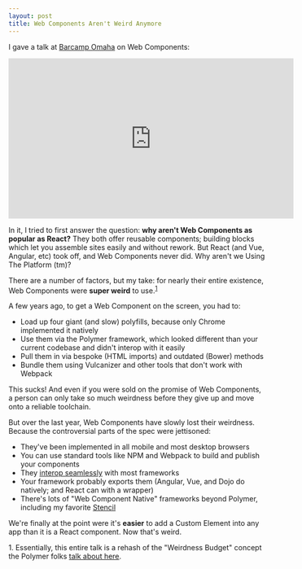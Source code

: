 ```yaml
---
layout: post
title: Web Components Aren't Weird Anymore
---
```


I gave a talk at [Barcamp Omaha](https://barcampomaha.org/) on Web Components:

<iframe width="560" height="315" src="https://www.youtube.com/embed/CVTcbvhI0GU" frameborder="0" allow="accelerometer; autoplay; encrypted-media; gyroscope; picture-in-picture" allowfullscreen></iframe>

In it, I tried to first answer the question: **why aren't Web Components as popular as React?**
They both offer reusable components; building blocks which let you assemble sites easily and without rework.
But React (and Vue, Angular, etc) took off, and Web Components never did. Why aren't we Using The Platform (tm)?

There are a number of factors, but my take: for nearly their entire existence, Web Components were **super weird** to use.<sup>[1](#sub-1)</sup>

A few years ago, to get a Web Component on the screen, you had to:

* Load up four giant (and slow) polyfills, because only Chrome implemented it natively
* Use them via the Polymer framework, which looked different than your current codebase and didn't interop with it easily
* Pull them in via bespoke (HTML imports) and outdated (Bower) methods
* Bundle them using Vulcanizer and other tools that don't work with Webpack

This sucks! And even if you were sold on the promise of Web Components, a person can only take so much weirdness before they give up and move onto a reliable toolchain.

But over the last year, Web Components have slowly lost their weirdness. Because the controversial parts of the spec were jettisoned:

* They've been implemented in all mobile and most desktop browsers
* You can use standard tools like NPM and Webpack to build and publish your components
* They [interop seamlessly](http://custom-elements-everywhere.com/) with most frameworks 
* Your framework probably exports them (Angular, Vue, and Dojo do natively; and React can with a wrapper)
* There's lots of "Web Component Native" frameworks beyond Polymer, including my favorite [Stencil](http://stenciljs.com/)

We're finally at the point were it's **easier** to add a Custom Element into any app than it is a React component. Now that's weird.

<p id="sub-1">1. Essentially, this entire talk is a rehash of the "Weirdness Budget" concept the Polymer folks <a href="https://www.youtube.com/watch?v=7CUO7PyD5zA&feature=youtu.be&t=5m37s">talk about here</a>.</p>